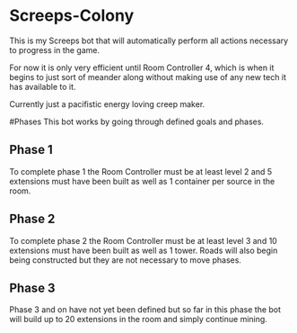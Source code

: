 # Screeps-Colony
This is my Screeps bot that will automatically perform all actions necessary to
progress in the game.

For now it is only very efficient until Room Controller 4, which is when it begins
to just sort of meander along without making use of any new tech it has available
to it.

Currently just a pacifistic energy loving creep maker.

#Phases
This bot works by going through defined goals and phases.

## Phase 1
To complete phase 1 the Room Controller must be at least level 2 and 5 extensions
must have been built as well as 1 container per source in the room.

## Phase 2
To complete phase 2 the Room Controller must be at least level 3 and 10 extensions
must have been built as well as 1 tower. Roads will also begin being constructed
but they are not necessary to move phases.

## Phase 3
Phase 3 and on have not yet been defined but so far in this phase the bot will build
up to 20 extensions in the room and simply continue mining.
